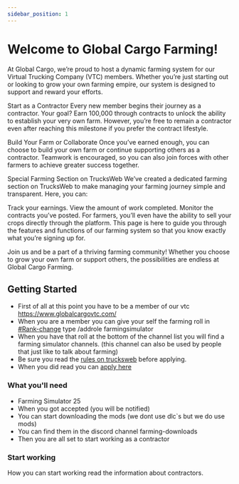 ```yaml
---
sidebar_position: 1
---
```


# Welcome to Global Cargo Farming! 

At Global Cargo, we’re proud to host a dynamic farming system for our Virtual Trucking Company (VTC) members. Whether you’re just starting out or looking to grow your own farming empire, our system is designed to support and reward your efforts.

Start as a Contractor
Every new member begins their journey as a contractor. Your goal? Earn 100,000 through contracts to unlock the ability to establish your very own farm. However, you’re free to remain a contractor even after reaching this milestone if you prefer the contract lifestyle.

Build Your Farm or Collaborate
Once you’ve earned enough, you can choose to build your own farm or continue supporting others as a contractor. Teamwork is encouraged, so you can also join forces with other farmers to achieve greater success together.

Special Farming Section on TrucksWeb
We’ve created a dedicated farming section on TrucksWeb to make managing your farming journey simple and transparent. Here, you can:

Track your earnings.
View the amount of work completed.
Monitor the contracts you’ve posted.
For farmers, you’ll even have the ability to sell your crops directly through the platform.
This page is here to guide you through the features and functions of our farming system so that you know exactly what you’re signing up for.

Join us and be a part of a thriving farming community! Whether you choose to grow your own farm or support others, the possibilities are endless at Global Cargo Farming.
## Getting Started

- First of all at this point you have to be a member of our vtc https://www.globalcargovtc.com/
- When you are a member you can give your self the farming roll in [#Rank-change](https://discord.com/channels/730699944918253604/730759351802921010) type /addrole farmingsimulator
- When you have that roll at the bottom of the channel list you will find a farming simulator channels. (this channel can also be used by people that just like to talk about farming)
- Be sure you read the [rules on trucksweb](https://trucksweb.globalcargovtc.nl/farming-rules) before applying.
- When you did read you can [apply here](https://trucksweb.globalcargovtc.nl/farming-apply)

### What you'll need

- Farming Simulator 25
- When you got accepted (you will be notified)
- You can start downloading the mods (we dont use dlc`s but we do use mods)
- You can find them in the discord channel farming-downloads
- Then you are all set to start working as a contractor

### Start working
How you can start working read the information about contractors.
